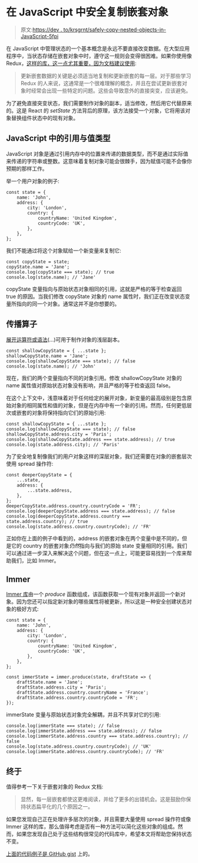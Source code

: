 # 在 JavaScript 中安全复制嵌套对象

> 原文:[https://dev . to/krsgrnt/safely-copy-nested-objects-in-JavaScript-5fpi](https://dev.to/krsgrnt/safely-copying-nested-objects-in-javascript-5fpi)

在 JavaScript 中管理状态的一个基本概念是永远不要直接改变数据。在大型应用程序中，当状态存储在嵌套对象中时，遵守这一规则会变得很困难。如果你使用像 Redux，[这样的库，这一点尤其重要，因为文档建议使用](https://redux.js.org/recipes/structuring-reducers/immutable-update-patterns):

> 更新嵌套数据的关键是必须适当地复制和更新嵌套的每一层。对于那些学习 Redux 的人来说，这通常是一个很难理解的概念，并且在尝试更新嵌套对象时经常会出现一些特定的问题。这些会导致意外的直接突变，应该避免。

为了避免直接突变状态，我们需要制作对象的副本，适当修改，然后用它代替原来的。这是 React 的 *setState* 方法背后的原理，该方法接受一个对象，它将用该对象替换组件状态中的现有对象。

## JavaScript 中的引用与值类型

JavaScript 对象是通过引用内存中的位置来传递的数据类型，而不是通过实际值来传递的字符串或整数。这意味着复制对象可能会很棘手，因为赋值可能不会像你预期的那样工作。

举一个用户对象的例子:

```
const state = {
    name: 'John',
    address: {
        city: 'London',
        country: {
            countryName: 'United Kingdom',
            countryCode: 'UK',
        },
    },
}; 
```

我们不能通过将这个对象赋给一个新变量来复制它:

```
const copyState = state;
copyState.name = 'Jane';
console.log(copyState === state); // true
console.log(state.name); // 'Jane' 
```

copyState 变量指向与原始状态对象相同的引用，这就是严格的等于检查返回 true 的原因。当我们修改 copyState 对象的 name 属性时，我们正在改变状态变量所指向的同一个对象。通常这并不是你想要的。

## [](#spread-operator)传播算子

[展开运算符或语法](https://developer.mozilla.org/en-US/docs/Web/JavaScript/Reference/Operators/Spread_syntax)(...)可用于制作对象的浅层副本。

```
const shallowCopyState = { ...state };
shallowCopyState.name = 'Jane';
console.log(shallowCopyState === state); // false
console.log(state.name); // 'John' 
```

现在，我们的两个变量指向不同的对象引用。修改 shallowCopyState 对象的 name 属性值对原始状态对象没有影响，并且严格的等于检查返回 false。

在这个上下文中，浅意味着对于任何给定的展开对象，新变量的最高级别是包含原始对象的相同属性和值的对象，但是在内存中有一个新的引用。然而，任何更低层次或嵌套的对象将保持指向它们的原始引用:

```
const shallowCopyState = { ...state };
console.log(shallowCopyState === state); // false
shallowCopyState.address.city = 'Paris';
console.log(shallowCopyState.address === state.address); // true
console.log(state.address.city); // 'Paris' 
```

为了安全地复制像我们的用户对象这样的深层对象，我们还需要在对象的嵌套层次使用 spread 操作符:

```
const deeperCopyState = {
    ...state,
    address: {
        ...state.address,
    },
};
deeperCopyState.address.country.countryCode = 'FR';
console.log(deeperCopyState.address === state.address); // false
console.log(deeperCopyState.address.country === state.address.country); // true
console.log(state.address.country.countryCode); // 'FR' 
```

正如你在上面的例子中看到的，address 的嵌套对象在两个变量中是不同的，但是它的 country 的嵌套对象*仍然*指向与我们的原始 state 变量相同的引用。我们可以通过进一步深入来解决这个问题，但在这一点上，可能更容易找到一个库来帮助我们，比如 Immer。

## [](#immer)Immer

[Immer 库](https://github.com/immerjs/immer%5D)由一个 *produce* 函数组成，该函数获取一个现有对象并返回一个新对象。因为您还可以指定新对象的哪些属性将被更新，所以这是一种安全创建状态对象的极好方式:

```
const state = {
    name: 'John',
    address: {
        city: 'London',
        country: {
            countryName: 'United Kingdom',
            countryCode: 'UK',
        },
    },
};

const immerState = immer.produce(state, draftState => {
    draftState.name = 'Jane';
    draftState.address.city = 'Paris';
    draftState.address.country.countryName = 'France';
    draftState.address.country.countryCode = 'FR';
}); 
```

immerState 变量与原始状态对象完全解耦，并且不共享对它的引用:

```
console.log(immerState === state); // false
console.log(immerState.address === state.address); // false
console.log(immerState.address.country === state.address.country); // false
console.log(state.address.country.countryCode); // 'UK'
console.log(immerState.address.country.countryCode); // 'FR' 
```

## [](#finally)终于

值得参考一下关于嵌套对象的 Redux 文档:

> 显然，每一层嵌套都使这更难阅读，并给了更多的出错机会。这是鼓励你保持状态扁平化的几个原因之一。

如果您发现自己正在处理许多层次的对象，并且需要大量使用 spread 操作符或像 Immer 这样的库，那么值得考虑是否有一种方法可以简化这些对象的组成。然而，如果您发现自己处于这些结构很常见的代码库中，希望本文将帮助您保持状态不变。

[上面的代码例子是 GitHub gist](https://gist.github.com/krsgrnt/f8f56141ebe463c0e9f167543de5c918) 上的。